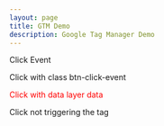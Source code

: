```yaml
---
layout: page
title: GTM Demo
description: Google Tag Manager Demo
---
```


Click Event 

<script>
    var entryTime = Date.now();
   
    function clickTimeInterval(){
        let clickTime = Date.now();
        let intervalSeconds = (clickTime - entryTime)/1000
        entryTime = clickTime;
        console.log(intervalSeconds)
        dataLayer.push({'clickTimeInterval': intervalSeconds});
        document.getElementById("clickTimeInterval").innerText = intervalSeconds;
        return true;
    }
</script>

<style>
.btn-click-dataLayer {
    color: red;
}
</style>

<a class="btn btn-click-event" > Click with class btn-click-event </a> <br />

<a class="btn btn-click-dataLayer"  
    onClick = "clickTimeInterval()" > Click with data layer data </a> <br />

<div id="clickTimeInterval"></div>

<a class="btn"> Click not triggering the tag  </a>

